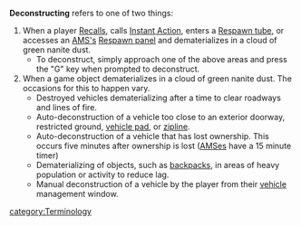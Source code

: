**Deconstructing** refers to one of two things:

1. When a player [Recalls](Recall.md), calls [Instant
   Action](Instant_Action.md), enters a [Respawn
   tube](../items/Respawn_Tube.md), or accesses an
   [AMS's](../vehicles/Advanced_Mobile_Station.md) [Respawn
   panel](Respawn_panel.md) and dematerializes in a cloud of
   green nanite dust.
   - To deconstruct, simply approach one of the above areas and press
     the "G" key when prompted to deconstruct.
2. When a game object dematerializes in a cloud of green nanite dust.
   The occasions for this to happen vary.
   - Destroyed vehicles dematerializing after a time to clear
     roadways and lines of fire.
   - Auto-deconstruction of a vehicle too close to an exterior
     doorway, restricted ground, [vehicle
     pad](../locations/Vehicle_Terminal.md), or
     [zipline](../items/Zipline.md).
   - Auto-deconstruction of a vehicle that has lost ownership. This
     occurs five minutes after ownership is lost
     ([AMSes](../vehicles/Advanced_Mobile_Station.md) have a 15 minute timer)
   - Dematerializing of objects, such as
     [backpacks](Backpack.md), in areas of heavy population
     or activity to reduce lag.
   - Manual deconstruction of a vehicle by the player from their
     [vehicle](../vehicles/Vehicle.md) management window.

[category:Terminology](category:Terminology.md)
